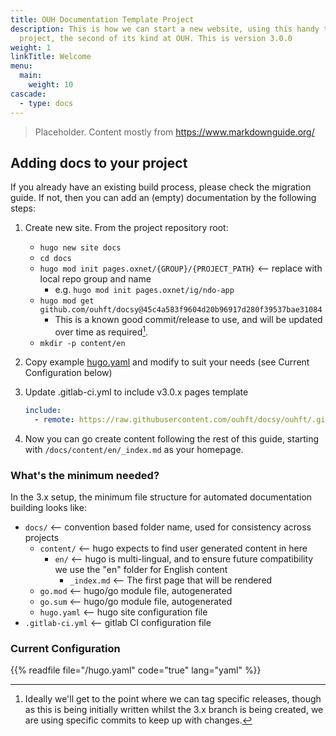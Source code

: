 ```yaml
---
title: OUH Documentation Template Project
description: This is how we can start a new website, using this handy template
  project, the second of its kind at OUH. This is version 3.0.0
weight: 1
linkTitle: Welcome
menu:
  main:
    weight: 10
cascade:
  - type: docs
---
```


> Placeholder. Content mostly from <https://www.markdownguide.org/>

## Adding docs to your project

If you already have an existing build process, please check the migration guide. If not, then you can add an (empty) documentation by the following steps:

1.  Create new site. From the project repository root:

    -   `hugo new site docs`
    -   `cd docs`
    -   `hugo mod init pages.oxnet/{GROUP}/{PROJECT_PATH}` <-- replace with local repo group and name
        -   e.g. `hugo mod init pages.oxnet/ig/ndo-app`
    -   `hugo mod get github.com/ouhft/docsy@45c4a583f9604d20b96917d280f39537bae31084`
        -   This is a known good commit/release to use, and will be updated over time as required[^tag].
    -   `mkdir -p content/en`

2.  Copy example [hugo.yaml](#) and modify to suit your needs (see Current Configuration below)

3.  Update .gitlab-ci.yml to include v3.0.x pages template

    ```yml
    include:
      - remote: https://raw.githubusercontent.com/ouhft/docsy/ouhft/.gitlab-ci-templates/pages-3-0-0.yml
    ```

4.  Now you can go create content following the rest of this guide, starting with `/docs/content/en/_index.md` as your homepage.

### What's the minimum needed?

In the 3.x setup, the minimum file structure for automated documentation building looks like:

-   `docs/`  <-- convention based folder name, used for consistency across projects
    -   `content/`  <-- hugo expects to find user generated content in here
        -   `en/`  <-- hugo is multi-lingual, and to ensure future compatibility we use the "en" folder for English content
            -   `_index.md`  <-- The first page that will be rendered
    -   `go.mod`  <-- hugo/go module file, autogenerated
    -   `go.sum`  <-- hugo/go module file, autogenerated
    -   `hugo.yaml`  <-- hugo site configuration file
-   `.gitlab-ci.yml`  <-- gitlab CI configuration file

### Current Configuration

{{% readfile file="/hugo.yaml" code="true" lang="yaml" %}}

<!-- Footnotes -->
[^tag]: Ideally we'll get to the point where we can tag specific releases, though as this is being initially written whilst the 3.x branch is being created, we are using specific commits to keep up with changes.
